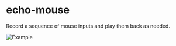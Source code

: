 # echo-mouse
Record a sequence of mouse inputs and play them back as needed.

![Example](https://theowlhouse.fandom.com/wiki/Echo_mouse?file=Echo_Mouse.png)
